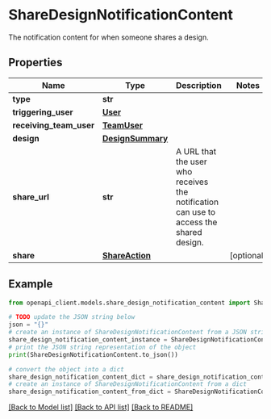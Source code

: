 # ShareDesignNotificationContent

The notification content for when someone shares a design.

## Properties

Name | Type | Description | Notes
------------ | ------------- | ------------- | -------------
**type** | **str** |  | 
**triggering_user** | [**User**](User.md) |  | 
**receiving_team_user** | [**TeamUser**](TeamUser.md) |  | 
**design** | [**DesignSummary**](DesignSummary.md) |  | 
**share_url** | **str** | A URL that the user who receives the notification can use to access the shared design. | 
**share** | [**ShareAction**](ShareAction.md) |  | [optional] 

## Example

```python
from openapi_client.models.share_design_notification_content import ShareDesignNotificationContent

# TODO update the JSON string below
json = "{}"
# create an instance of ShareDesignNotificationContent from a JSON string
share_design_notification_content_instance = ShareDesignNotificationContent.from_json(json)
# print the JSON string representation of the object
print(ShareDesignNotificationContent.to_json())

# convert the object into a dict
share_design_notification_content_dict = share_design_notification_content_instance.to_dict()
# create an instance of ShareDesignNotificationContent from a dict
share_design_notification_content_from_dict = ShareDesignNotificationContent.from_dict(share_design_notification_content_dict)
```
[[Back to Model list]](../README.md#documentation-for-models) [[Back to API list]](../README.md#documentation-for-api-endpoints) [[Back to README]](../README.md)


